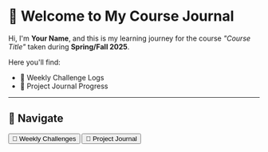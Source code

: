 # 👋 Welcome to My Course Journal

Hi, I'm **Your Name**, and this is my learning journey for the course _"Course Title"_ taken during **Spring/Fall 2025**.

Here you'll find:

- 📘 Weekly Challenge Logs  
- 🚀 Project Journal Progress  

---

## 🧭 Navigate

<a href="weekly_challenges.html"><button>📘 Weekly Challenges</button></a>
<a href="project_journal.html"><button>🚀 Project Journal</button></a>

<script>
window.onload = function () {
  const btn = document.createElement('button');
  btn.innerHTML = '⬆️';
  btn.style.position = 'fixed';
  btn.style.bottom = '20px';
  btn.style.right = '20px';
  btn.style.padding = '10px 15px';
  btn.style.border = 'none';
  btn.style.borderRadius = '50%';
  btn.style.backgroundColor = '#007acc';
  btn.style.color = 'white';
  btn.style.fontSize = '20px';
  btn.style.cursor = 'pointer';
  btn.title = 'Scroll to top';

  btn.onclick = function () {
    window.scrollTo({ top: 0, behavior: 'smooth' });
  };

  document.body.appendChild(btn);
}
</script>
